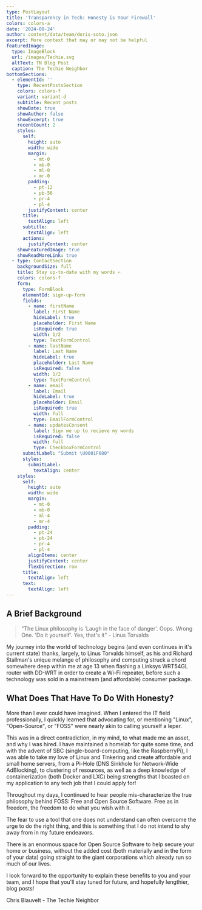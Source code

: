 ```yaml
---
type: PostLayout
title: 'Transparency in Tech: Honesty is Your Firewall'
colors: colors-a
date: '2024-08-24'
author: content/data/team/doris-soto.json
excerpt: More context that may or may not be helpful
featuredImage:
  type: ImageBlock
  url: /images/Techie.svg
  altText: TN Blog Post
  caption: The Techie Neighbor
bottomSections:
  - elementId: ''
    type: RecentPostsSection
    colors: colors-f
    variant: variant-d
    subtitle: Recent posts
    showDate: true
    showAuthor: false
    showExcerpt: true
    recentCount: 2
    styles:
      self:
        height: auto
        width: wide
        margin:
          - mt-0
          - mb-0
          - ml-0
          - mr-0
        padding:
          - pt-12
          - pb-56
          - pr-4
          - pl-4
        justifyContent: center
      title:
        textAlign: left
      subtitle:
        textAlign: left
      actions:
        justifyContent: center
    showFeaturedImage: true
    showReadMoreLink: true
  - type: ContactSection
    backgroundSize: full
    title: Stay up-to-date with my words ✍️
    colors: colors-f
    form:
      type: FormBlock
      elementId: sign-up-form
      fields:
        - name: firstName
          label: First Name
          hideLabel: true
          placeholder: First Name
          isRequired: true
          width: 1/2
          type: TextFormControl
        - name: lastName
          label: Last Name
          hideLabel: true
          placeholder: Last Name
          isRequired: false
          width: 1/2
          type: TextFormControl
        - name: email
          label: Email
          hideLabel: true
          placeholder: Email
          isRequired: true
          width: full
          type: EmailFormControl
        - name: updatesConsent
          label: Sign me up to recieve my words
          isRequired: false
          width: full
          type: CheckboxFormControl
      submitLabel: "Submit \U0001F680"
      styles:
        submitLabel:
          textAlign: center
    styles:
      self:
        height: auto
        width: wide
        margin:
          - mt-0
          - mb-0
          - ml-4
          - mr-4
        padding:
          - pt-24
          - pb-24
          - pr-4
          - pl-4
        alignItems: center
        justifyContent: center
        flexDirection: row
      title:
        textAlign: left
      text:
        textAlign: left
---
```

## A Brief Background

> "The Linux philosophy is 'Laugh in the face of danger'. Oops. Wrong One. 'Do it yourself'. Yes, that's it" - Linus Torvalds

My journey into the world of technology begins  (and even continues in it's current state) thanks, largely, to Linus Torvalds himself, as his and Richard Stallman's unique melange of philosophy and computing struck a chord somewhere deep within me at age 13 when flashing a Linksys WRT54GL router with DD-WRT in order to create a Wi-Fi repeater, before such a technology was sold in a mainstream (and affordable) consumer package. 

## What Does That Have To Do With Honesty?

More than I ever could have imagined.  When I entered the IT field professionally, I quickly learned that advocating for, or mentioning "Linux", "Open-Source", or "FOSS" were nearly akin to calling yourself a leper. 



This was in a direct contradiction, in my mind, to what made me an asset, and why I was hired.  I have maintained a homelab for quite some time, and with the advent of SBC (single-board-computing, like the RaspberryPi), I was able to take my love of Linux and Tinkering and create affordable and small home servers, from a Pi-Hole (DNS Sinkhole for Network-Wide AdBlocking), to clustering of resources, as well as a deep knowledge of containerization (both Docker and LXC) being strengths that I boasted on my application to any tech job that I could apply for!

Throughout my days, I continued to hear people mis-characterize the true philosophy behind FOSS: Free and Open Source Software. Free as in freedom, the freedom to do what you wish with it. 



The fear to use a tool that one does not understand can often overcome the urge to do the right thing, and this is something that I do not intend to shy away from in my future endeavors. 



There is an enormous space for Open Source Software to help secure your home or business, without the added cost (both materially and in the form of your data) going straight to the giant corporations which already run so much of our lives.



I look forward to the opportunity to explain these benefits to you and your team, and I hope that you'll stay tuned for future, and hopefully lengthier, blog posts!



Chris Blauvelt - The Techie Neighbor 
